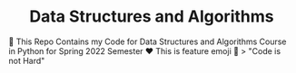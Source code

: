 <h1 align="center">Data Structures and Algorithms</h1> 🦄
This Repo Contains my Code for Data Structures and Algorithms Course in Python for Spring 2022 Semester ❤️
This is feature emoji 🥳
> "Code is not Hard" 
